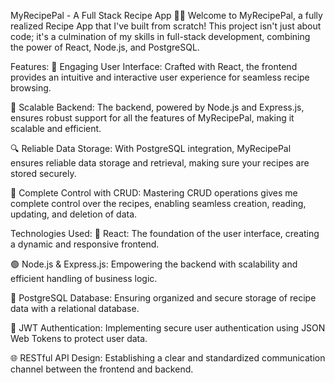 MyRecipePal - A Full Stack Recipe App 🍲🚀
Welcome to MyRecipePal, a fully realized Recipe App that I've built from scratch! This project isn't just about code; it's a culmination of my skills in full-stack development, combining the power of React, Node.js, and PostgreSQL.

Features:
🌟 Engaging User Interface:
Crafted with React, the frontend provides an intuitive and interactive user experience for seamless recipe browsing.

🚀 Scalable Backend:
The backend, powered by Node.js and Express.js, ensures robust support for all the features of MyRecipePal, making it scalable and efficient.

🔍 Reliable Data Storage:
With PostgreSQL integration, MyRecipePal ensures reliable data storage and retrieval, making sure your recipes are stored securely.

🔧 Complete Control with CRUD:
Mastering CRUD operations gives me complete control over the recipes, enabling seamless creation, reading, updating, and deletion of data.

Technologies Used:
🔵 React:
The foundation of the user interface, creating a dynamic and responsive frontend.

🟢 Node.js & Express.js:
Empowering the backend with scalability and efficient handling of business logic.

🐘 PostgreSQL Database:
Ensuring organized and secure storage of recipe data with a relational database.

🔑 JWT Authentication:
Implementing secure user authentication using JSON Web Tokens to protect user data.

🌐 RESTful API Design:
Establishing a clear and standardized communication channel between the frontend and backend.
